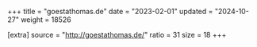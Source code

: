 +++
title = "goestathomas.de"
date = "2023-02-01"
updated = "2024-10-27"
weight = 18526

[extra]
source = "http://goestathomas.de/"
ratio = 31
size = 18
+++
